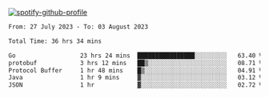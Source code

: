 [![spotify-github-profile](https://spotify-github-profile.vercel.app/api/view?uid=313pysyt3uxkjdidtiuvzf7nrnnu&cover_image=true&theme=natemoo-re&show_offline=false&background_color=121212&interchange=false&bar_color=53b14f&bar_color_cover=false)](https://spotify-github-profile.vercel.app/api/view?uid=313pysyt3uxkjdidtiuvzf7nrnnu&redirect=true)

<!--START_SECTION:waka-->

```txt
From: 27 July 2023 - To: 03 August 2023

Total Time: 36 hrs 34 mins

Go                  23 hrs 24 mins  ████████████████░░░░░░░░░   63.40 %
protobuf            3 hrs 12 mins   ██▒░░░░░░░░░░░░░░░░░░░░░░   08.71 %
Protocol Buffer     1 hr 48 mins    █▒░░░░░░░░░░░░░░░░░░░░░░░   04.91 %
Java                1 hr 9 mins     ▓░░░░░░░░░░░░░░░░░░░░░░░░   03.12 %
JSON                1 hr            ▓░░░░░░░░░░░░░░░░░░░░░░░░   02.72 %
```

<!--END_SECTION:waka-->